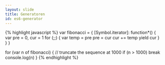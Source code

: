 ```yaml
---
layout: slide
title: Generatoren
id: es6-generator
---
```

{% highlight javascript %}
var fibonacci = {
  [Symbol.iterator]: function*() {
    var pre = 0, cur = 1
    for (;;) {
      var temp = pre
      pre = cur
      cur += temp
      yield cur
    }
  }
}

for (var n of fibonacci) {
  // truncate the sequence at 1000
  if (n > 1000)
    break
  console.log(n)
}
{% endhighlight %}

